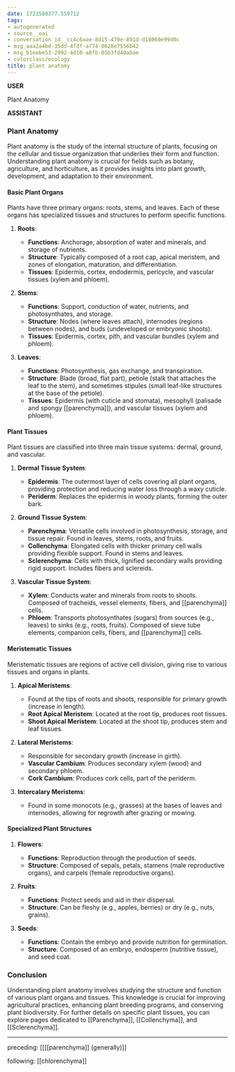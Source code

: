 ```yaml
---
date: 1721580377.559712
tags:
- autogenerated
- source__oai
- conversation_id__cc4c6aae-8d15-479e-891d-d18060e99d0c
- msg_aaa2a4bd-35dd-4fdf-a774-0628e7556b42
- msg_b1eebe53-2992-4d10-a8fb-05b3fd40abae
- colorclass/ecology
title: plant anatomy
---
```


**USER**

Plant Anatomy


**ASSISTANT**

### Plant Anatomy

Plant anatomy is the study of the internal structure of plants, focusing on the cellular and tissue organization that underlies their form and function. Understanding plant anatomy is crucial for fields such as botany, agriculture, and horticulture, as it provides insights into plant growth, development, and adaptation to their environment.

#### Basic Plant Organs

Plants have three primary organs: roots, stems, and leaves. Each of these organs has specialized tissues and structures to perform specific functions.

1. **Roots**:
   - **Functions**: Anchorage, absorption of water and minerals, and storage of nutrients.
   - **Structure**: Typically composed of a root cap, apical meristem, and zones of elongation, maturation, and differentiation.
   - **Tissues**: Epidermis, cortex, endodermis, pericycle, and vascular tissues (xylem and phloem).

2. **Stems**:
   - **Functions**: Support, conduction of water, nutrients, and photosynthates, and storage.
   - **Structure**: Nodes (where leaves attach), internodes (regions between nodes), and buds (undeveloped or embryonic shoots).
   - **Tissues**: Epidermis, cortex, pith, and vascular bundles (xylem and phloem).

3. **Leaves**:
   - **Functions**: Photosynthesis, gas exchange, and transpiration.
   - **Structure**: Blade (broad, flat part), petiole (stalk that attaches the leaf to the stem), and sometimes stipules (small leaf-like structures at the base of the petiole).
   - **Tissues**: Epidermis (with cuticle and stomata), mesophyll (palisade and spongy [[parenchyma]]), and vascular tissues (xylem and phloem).

#### Plant Tissues

Plant tissues are classified into three main tissue systems: dermal, ground, and vascular.

1. **Dermal Tissue System**:
   - **Epidermis**: The outermost layer of cells covering all plant organs, providing protection and reducing water loss through a waxy cuticle.
   - **Periderm**: Replaces the epidermis in woody plants, forming the outer bark.

2. **Ground Tissue System**:
   - **Parenchyma**: Versatile cells involved in photosynthesis, storage, and tissue repair. Found in leaves, stems, roots, and fruits.
   - **Collenchyma**: Elongated cells with thicker primary cell walls providing flexible support. Found in stems and leaves.
   - **Sclerenchyma**: Cells with thick, lignified secondary walls providing rigid support. Includes fibers and sclereids.

3. **Vascular Tissue System**:
   - **Xylem**: Conducts water and minerals from roots to shoots. Composed of tracheids, vessel elements, fibers, and [[parenchyma]] cells.
   - **Phloem**: Transports photosynthates (sugars) from sources (e.g., leaves) to sinks (e.g., roots, fruits). Composed of sieve tube elements, companion cells, fibers, and [[parenchyma]] cells.

#### Meristematic Tissues

Meristematic tissues are regions of active cell division, giving rise to various tissues and organs in plants.

1. **Apical Meristems**:
   - Found at the tips of roots and shoots, responsible for primary growth (increase in length).
   - **Root Apical Meristem**: Located at the root tip, produces root tissues.
   - **Shoot Apical Meristem**: Located at the shoot tip, produces stem and leaf tissues.

2. **Lateral Meristems**:
   - Responsible for secondary growth (increase in girth).
   - **Vascular Cambium**: Produces secondary xylem (wood) and secondary phloem.
   - **Cork Cambium**: Produces cork cells, part of the periderm.

3. **Intercalary Meristems**:
   - Found in some monocots (e.g., grasses) at the bases of leaves and internodes, allowing for regrowth after grazing or mowing.

#### Specialized Plant Structures

1. **Flowers**:
   - **Functions**: Reproduction through the production of seeds.
   - **Structure**: Composed of sepals, petals, stamens (male reproductive organs), and carpels (female reproductive organs).

2. **Fruits**:
   - **Functions**: Protect seeds and aid in their dispersal.
   - **Structure**: Can be fleshy (e.g., apples, berries) or dry (e.g., nuts, grains).

3. **Seeds**:
   - **Functions**: Contain the embryo and provide nutrition for germination.
   - **Structure**: Composed of an embryo, endosperm (nutritive tissue), and seed coat.

### Conclusion

Understanding plant anatomy involves studying the structure and function of various plant organs and tissues. This knowledge is crucial for improving agricultural practices, enhancing plant breeding programs, and conserving plant biodiversity. For further details on specific plant tissues, you can explore pages dedicated to [[Parenchyma]], [[Collenchyma]], and [[Sclerenchyma]].


---

preceding: [[[[parenchyma]] (generally)]]  


following: [[chlorenchyma]]